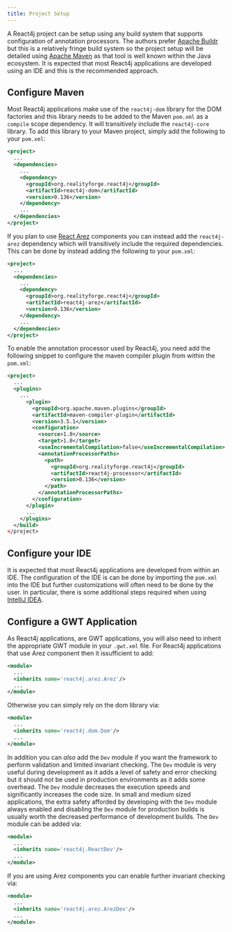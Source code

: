 ```yaml
---
title: Project Setup
---
```


A React4j project can be setup using any build system that supports configuration of annotation
processors. The authors prefer [Apache Buildr](https://buildr.apache.org) but this is a relatively
fringe build system so the project setup will be detailed using [Apache Maven](https://maven.apache.org)
as that tool is well known within the Java ecosystem. It is expected that most React4j applications are
developed using an IDE and this is the recommended approach.

## Configure Maven

Most React4j applications make use of the `react4j-dom` library for the DOM factories and this library
needs to be added to the Maven `pom.xml` as a `compile` scope dependency. It will transitively include
the `react4j-core` library. To add this library to your Maven project, simply add the following to your
`pom.xml`:

```xml
<project>
  ...
  <dependencies>
    ...
    <dependency>
      <groupId>org.realityforge.react4j</groupId>
      <artifactId>react4j-dom</artifactId>
      <version>0.136</version>
    </dependency>
    ...
  </dependencies>
</project>
```

If you plan to use [React Arez](arez.md) components you can instead add the `react4j-arez` dependency
which will transitively include the required dependencies. This can be done by instead adding the
following to your `pom.xml`:

```xml
<project>
  ...
  <dependencies>
    ...
    <dependency>
      <groupId>org.realityforge.react4j</groupId>
      <artifactId>react4j-arez</artifactId>
      <version>0.136</version>
    </dependency>
    ...
  </dependencies>
</project>
```

To enable the annotation processor used by React4j, you need add the following
snippet to configure the maven compiler plugin from within the `pom.xml`:

```xml
<project>
  ...
  <plugins>
    ...
      <plugin>
        <groupId>org.apache.maven.plugins</groupId>
        <artifactId>maven-compiler-plugin</artifactId>
        <version>3.5.1</version>
        <configuration>
          <source>1.8</source>
          <target>1.8</target>
          <useIncrementalCompilation>false</useIncrementalCompilation>
          <annotationProcessorPaths>
            <path>
              <groupId>org.realityforge.react4j</groupId>
              <artifactId>react4j-processor</artifactId>
              <version>0.136</version>
            </path>
          </annotationProcessorPaths>
        </configuration>
      </plugin>
      ...
    </plugins>
  </build>
</project>
```

## Configure your IDE

It is expected that most React4j applications are developed from within an IDE. The configuration of the IDE is
can be done by importing the `pom.xml` into the IDE but further customizations will often need to be done by
the user. In particular, there is some additional steps required when using [IntelliJ IDEA](intellij.md).

## Configure a GWT Application

As React4j applications, are GWT applications, you will also need to inherit the appropriate
GWT module in your `.gwt.xml` file. For React4j applications that use Arez component then it issufficient to add:

```xml
<module>
  ...
  <inherits name='react4j.arez.Arez'/>
  ...
</module>
```

Otherwise you can simply rely on the dom library via:

```xml
<module>
  ...
  <inherits name='react4j.dom.Dom'/>
  ...
</module>
```

In addition you can *also* add the `Dev` module if you want the framework to perform validation
and limited invariant checking. The `Dev` module is very useful during development as it adds a
level of safety and error checking but it should not be used in production environments as it adds
some overhead. The `Dev` module decreases the execution speeds and significantly increases the code
size. In small and medium sized applications, the extra safety afforded by developing with the `Dev`
module always enabled and disabling the `Dev` module for production builds is usually worth the
decreased performance of development builds. The `Dev` module can be added via:

```xml
<module>
  ...
  <inherits name='react4j.ReactDev'/>
  ...
</module>
```

If you are using Arez components you can enable further invariant checking via:

```xml
<module>
  ...
  <inherits name='react4j.arez.ArezDev'/>
  ...
</module>
```
